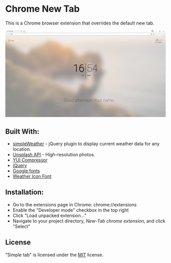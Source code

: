 # Chrome New Tab
  This is a Chrome browser extension that overrides the default new tab.
  
  ![alt text](https://github.com/JesperBry/New-Tab---chrome-extension/blob/Images/New-tab.jpg "")
  
 ## Built With:
  - [simpleWeather](http://simpleweatherjs.com/) - jQuery plugin to display current weather data for any location.
  - [Unsplash API](https://unsplash.com/developers) - High-resolution photos.
  - [YUI Compressor](http://yui.github.io/yuicompressor/)
  - [jQuery](https://jquery.com/)
  - [Google fonts](https://fonts.google.com/)
  - [Weather Icon Font](http://www.artill.de/weather-icon-font/)

## Installation:
  - Go to the extensions page in Chrome: chrome://extensions
  - Enable the "Developer mode" checkbox in the top right
  - Click "Load unpacked extension..."
  - Navigate to your project directory, *New-Tab chrome extension*, and click "Select"

## License

 "Simple tab" is licensed under the [MIT](http://opensource.org/licenses/MIT) license.
